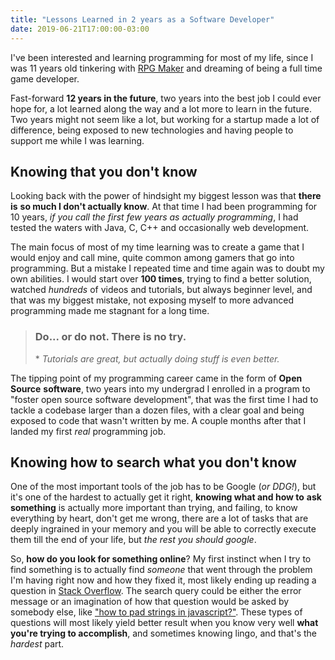 ```yaml
---
title: "Lessons Learned in 2 years as a Software Developer"
date: 2019-06-21T17:00:00-03:00
---
```


I've been interested and learning programming for most of my life, since I was
11 years old tinkering with
[RPG Maker](https://www.google.com/search?q=rpg+maker+xp&tbm=isch) and dreaming
of being a full time game developer.

Fast-forward **12 years in the future**, two years into the best job I could
ever hope for, a lot learned along the way and a lot more to learn in the
future. Two years might not seem like a lot, but working for a startup made a
lot of difference, being exposed to new technologies and having people to
support me while I was learning.

## Knowing that you don't know

Looking back with the power of hindsight my biggest lesson was that **there is**
**so much I don't actually know**. At that time I had been programming for 10
years, _if you call the first few years as actually programming_, I had tested
the waters with Java, C, C++ and occasionally web development.

The main focus of most of my time learning was to create a game that I would
enjoy and call mine, quite common among gamers that go into programming. But a
mistake I repeated time and time again was to doubt my own abilities. I would
start over **100 times**, trying to find a better solution, watched _hundreds_
of videos and tutorials, but always beginner level, and that was my biggest
mistake, not exposing myself to more advanced programming made me stagnant for a
long time.

> ### Do... or do not. There is no try.
>
> \* _Tutorials are great, but actually doing stuff is even better._

The tipping point of my programming career came in the form of **Open Source**
**software**, two years into my undergrad I enrolled in a program to "foster
open source software development", that was the first time I had to tackle a
codebase larger than a dozen files, with a clear goal and being exposed to code
that wasn't written by me. A couple months after that I landed my first _real_
programming job.

## Knowing how to search what you don't know

One of the most important tools of the job has to be Google (_or DDG!_), but
it's one of the hardest to actually get it right, **knowing what and how to**
**ask something** is actually more important than trying, and failing, to know
everything by heart, don't get me wrong, there are a lot of tasks that are
deeply ingrained in your memory and you will be able to correctly execute them
till the end of your life, but _the rest you should google_.

So, **how do you look for something online**? My first instinct when I try to
find something is to actually find _someone_ that went through the problem I'm
having right now and how they fixed it, most likely ending up reading a question
in [Stack Overflow](https://stackoverflow.com). The search query could be either
the error message or an imagination of how that question would be asked by
somebody else, like
["how to pad strings in javascript?"](https://www.google.com/search?q=how+to+pad+strings+in+javascript&oq=how+to+pad+strings+in+javascript).
These types of questions will most likely yield better result when you know very
well **what you're trying to accomplish**, and sometimes knowing lingo, and
that's the _hardest_ part.

